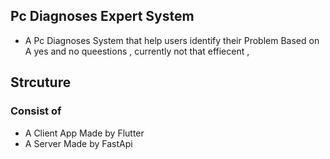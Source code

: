 ## Pc Diagnoses Expert System 
-  A Pc Diagnoses System that help users identify their Problem Based on A yes and no queestions ,  currently not that effiecent ,
## Strcuture

### Consist of 
- A Client App Made by Flutter
- A Server Made by FastApi

